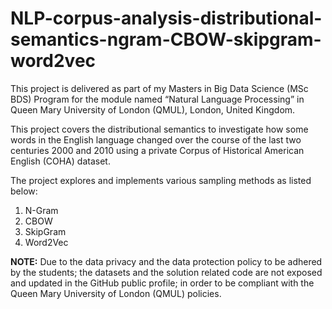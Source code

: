 # NLP-corpus-analysis-distributional-semantics-ngram-CBOW-skipgram-word2vec

This project is delivered as part of my Masters in Big Data Science (MSc BDS) Program for the module named “Natural Language Processing” in Queen Mary University of London (QMUL), London, United Kingdom.  

This project covers the distributional semantics to investigate how some words in the English language changed over the course of the last two centuries 2000 and 2010 using a private Corpus of Historical American English (COHA) dataset.  

The project explores and implements various sampling methods as listed below: 
1. N-Gram 
2. CBOW 
3. SkipGram 
4. Word2Vec  

**NOTE:** Due to the data privacy and the data protection policy to be adhered by the students; the datasets and the solution related code are not exposed and updated in the GitHub public profile; in order to be compliant with the Queen Mary University of London (QMUL) policies.
